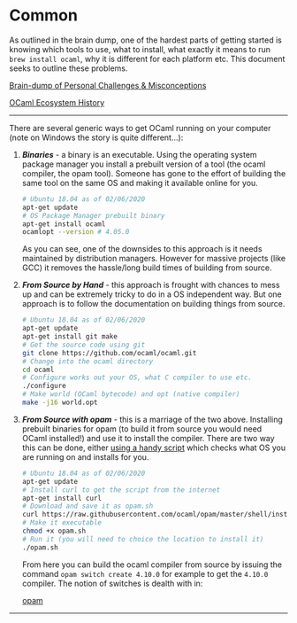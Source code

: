 # Common

As outlined in the brain dump, one of the hardest parts of getting started is knowing which tools to use, what to install, what exactly it means to run `brew install ocaml`, why it is different for each platform etc. This document seeks to outline these problems. 

[Brain-dump of Personal Challenges & Misconceptions ](Brain%20dump%20of%20Personal%20Challenges%20Misconceptions%204d9678ea024c4513b2020d14f62e3437.md)

[OCaml Ecosystem History](OCaml%20Ecosystem%20History%20fbbea0e78ec04e3aa7040ceeed0d37dc.md)

---

There are several generic ways to get OCaml running on your computer (note on Windows the story is quite different...): 

1. ***Binaries*** - a binary is an executable. Using the operating system package manager you install a prebuilt version of a tool (the ocaml compiler, the opam tool). Someone has gone to the effort of building the same tool on the same OS and making it available online for you. 

    ```bash
    # Ubuntu 18.04 as of 02/06/2020
    apt-get update 
    # OS Package Manager prebuilt binary
    apt-get install ocaml 
    ocamlopt --version # 4.05.0
    ```

    As you can see, one of the downsides to this approach is it needs maintained by distribution managers. However for massive projects (like GCC) it removes the hassle/long build times of building from source.

2. ***From Source by Hand*** - this approach is frought with chances to mess up and can be extremely tricky to do in a OS independent way. But one approach is to follow the documentation on building things from source. 

    ```bash
    # Ubuntu 18.04 as of 02/06/2020
    apt-get update 
    apt-get install git make 
    # Get the source code using git 
    git clone https://github.com/ocaml/ocaml.git
    # Change into the ocaml directory 
    cd ocaml 
    # Configure works out your OS, what C compiler to use etc. 
    ./configure 
    # Make world (OCaml bytecode) and opt (native compiler)
    make -j16 world.opt
    ```

3. ***From Source with opam*** - this is a marriage of the two above. Installing prebuilt binaries for opam (to build it from source you would need OCaml installed!) and use it to install the compiler. There are two way this can be done, either [using a handy script](https://raw.githubusercontent.com/ocaml/opam/master/shell/install.sh) which checks what OS you are running on and installs for you.  

    ```bash
    # Ubuntu 18.04 as of 02/06/2020
    apt-get update 
    # Install curl to get the script from the internet
    apt-get install curl
    # Download and save it as opam.sh
    curl https://raw.githubusercontent.com/ocaml/opam/master/shell/install.sh > opam.sh
    # Make it executable
    chmod +x opam.sh
    # Run it (you will need to choice the location to install it)
    ./opam.sh
    ```

    From here you can build the ocaml compiler from source by issuing the command `opam switch create 4.10.0` for example to get the `4.10.0` compiler. The notion of switches is dealth with in: 

    [opam](https://www.notion.so/opam-b30ac2658b3b48c7ab2ec2786597d830)

---